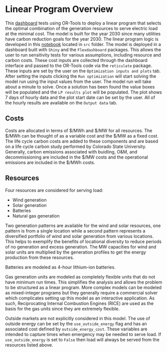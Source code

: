 # Linear Program Overview

This [dashboard](https://jleighfields.shinyapps.io/LP_capacity_model/) tests using OR-Tools to deploy a linear program that selects the optimal combination of the generation resources to serve electric load at the minimal cost.  The model is built for the year 2030 since many utilities have carbon reduction goals for the year 2030.  The linear program logic is developed in this [notebook](https://github.com/jleighfields/LP/blob/master/src/LP_ortools.ipynb) located in `src` folder.  The model is deployed in a dashboard built with `Shiny` and the `Flexdashboard` packages.  This allows the user to run sensitivity tests for various assumptions, including resource and carbon costs.  These cost inputs are collected through the dashboard interface and passed to the OR-Tools code via the `reticulate` package.  These inputs are set by the user on the `Optimization inputs and plots` tab.  After setting the inputs clicking the `Run optimization` will start solving the model run using the input values from the user.  The model run will take about a minute to solve.  Once a solution has been found the value boxes will be populated and the `LP results plot` will be populated.  The plot shows 7 days of hourly data and the plot start date can be set by the user.  All of the hourly results are available on the `Output data` tab.   

## Costs

Costs are allocated in terms of \$/MWh and \$/MW for all resources.  The \$/MWh can be thought of as a variable cost and the \$/MW as a fixed cost.  The life cycle carbon costs are added to these components and are based on a life cycle carbon study performed by Colorado State University.  Generally, carbon emissions associated with buidling, O&M, and decommissioning are included in the \$/MW costs and the operational emissions are included in the \$/MWh costs.

## Resources

Four resources are considered for serving load:

* Wind generation
* Solar generation
* Batteries
* Natural gas generation

Two generation patterns are available for the wind and solar resources, one pattern is from a single location while a second pattern represents a diversified portfolio of wind and solar generation from various locations.  This helps to exemplify the benefits of locational diversity to reduce periods of no generation and excess generation.  The MW capacities for wind and solar units are multiplied by the generation profiles to get the energy production from these resources.

Batteries are modeled as 4-hour lithium-ion batteries.

Gas generation units are modeled as completely flexible units that do not have minimum run times.  This simplifies the analysis and allows the problem to be structured as a linear program.  More complex models can be modeled as mixed-integer programs but they generally require a commercial solver which complicates setting up this model as an interactive application.  As such, Reciprocating Internal Combustion Engines (RICE) are used as the basis for the gas units since they are extremely flexible.

Outside markets are not explicitly considered in this model.  The use of outside energy can be set by the `use_outside_energy` flag and has an associated cost defined by `outside_energy_cost`.  These variables are intended to capture times when emergency may be needed to serve load.  If `use_outside_energy` is set to `False` then load will always be served from the resources listed above.
